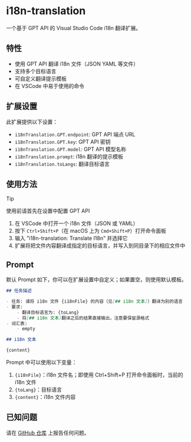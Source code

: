 # i18n-translation

一个基于 GPT API 的 Visual Studio Code i18n 翻译扩展。

## 特性

- 使用 GPT API 翻译 i18n 文件（JSON YAML 等文件）
- 支持多个目标语言
- 可自定义翻译提示模板
- 在 VSCode 中易于使用的命令

## 扩展设置

此扩展提供以下设置：

* `i18nTranslation.GPT.endpoint`: GPT API 端点 URL
* `i18nTranslation.GPT.key`: GPT API 密钥
* `i18nTranslation.GPT.model`: GPT API 模型名称
* `i18nTranslation.prompt`: i18n 翻译的提示模板
* `i18nTranslation.toLangs`: 翻译目标语言

## 使用方法

> [!TIP]
> 使用前请首先在设置中配置 GPT API

1. 在 VSCode 中打开一个 i18n 文件（JSON 或 YAML）
2. 按下 `Ctrl+Shift+P`（在 macOS 上为 `Cmd+Shift+P`）打开命令面板
3. 输入 "i18n-translation: Translate I18n" 并选择它
4. 扩展将把文件内容翻译成指定的目标语言，并写入到同目录下的相应文件中

## Prompt

默认 Prompt 如下，你可以在扩展设置中自定义；如果置空，则使用默认模板。

```md
## 任务描述

- 任务: 请将 i18n 文件 {i18nFile} 的内容（见[## i18n 文本]）翻译为别的语言
- 要求: 
    - 翻译目标语言为: {toLang}
    - 将[## i18n 文本]翻译之后的结果直接输出，注意要保留源格式
- 词汇表:
    - empty

## i18n 文本

{content}
```

Prompt 中可以使用以下变量：

1. `{i18nFile}`：i18n 文件名；即使用 Ctrl+Shift+P 打开命令面板时，当前的 i18n 文件
2. `{toLang}`：目标语言
3. `{content}`：i18n 文件内容

## 已知问题

请在 [GitHub 仓库](https://github.com/yourusername/i18n-translation/issues) 上报告任何问题。
